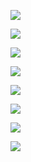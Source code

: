![](https://user-images.githubusercontent.com/26511983/72228843-ddf9d080-356f-11ea-9d51-56205aabff02.png)

![](https://user-images.githubusercontent.com/26511983/70857294-5017c080-1eb1-11ea-9443-a998d216776e.png)

![](https://user-images.githubusercontent.com/26511983/70857304-750c3380-1eb1-11ea-8582-4f38c5408235.png)

![](https://user-images.githubusercontent.com/26511983/72228362-92ddbe80-356b-11ea-967e-b1b1e5af1cec.png)

![](https://user-images.githubusercontent.com/26511983/72228699-b3f3de80-356e-11ea-9306-212032ff9c49.png)

![](https://user-images.githubusercontent.com/26511983/72228761-29f84580-356f-11ea-87bf-632fdc779d51.png)

![](https://user-images.githubusercontent.com/26511983/72228775-3bd9e880-356f-11ea-9ef2-2b7b5600b070.png)

![](https://user-images.githubusercontent.com/26511983/72228790-544a0300-356f-11ea-9690-56b87d73cd0e.png)

